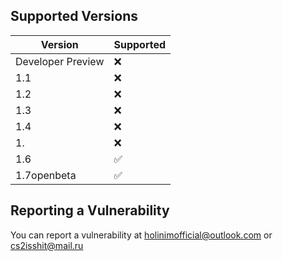 
## Supported Versions

| Version             | Supported          |
| ------------------- | ------------------ |
| Developer Preview   | :x:                |
| 1.1                 | :x:                |
| 1.2                 | :x:                |
| 1.3                 | :x:                |
| 1.4                 | :x:                |
| 1.                  | :x:                |
| 1.6                 | :white_check_mark: |
| 1.7openbeta         | :white_check_mark: | 

## Reporting a Vulnerability

You can report a vulnerability at holinimofficial@outlook.com or cs2isshit@mail.ru
